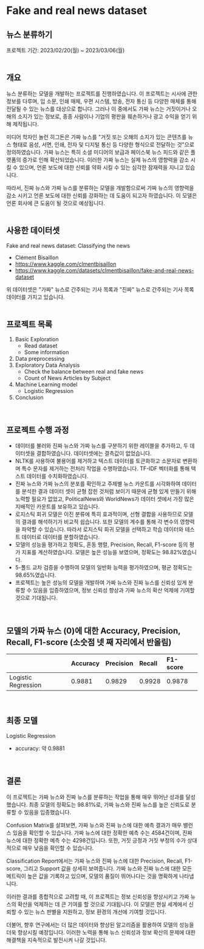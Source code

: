 # Fake and real news dataset
## 뉴스 분류하기
프로젝트 기간: 2023/02/20(월) ~ 2023/03/06(월)  
<br/>
## 개요
뉴스 분류하는 모델을 개발하는 프로젝트를 진행하였습니다. 이 프로젝트는 시사에 관한 정보를 다루며, 입 소문, 인쇄 매체, 우편 시스템, 방송, 전자 통신 등 다양한 매체를 통해 전달될 수 있는 뉴스를 대상으로 합니다. 그러나 이 중에서도 가짜 뉴스는 거짓이거나 오해의 소지가 있는 정보로, 종종 사람이나 기업의 평판을 훼손하거나 광고 수익을 얻기 위해 제작됩니다.

미디어 학자인 놀런 히그돈은 가짜 뉴스를 "거짓 또는 오해의 소지가 있는 콘텐츠를 뉴스 형태로 음성, 서면, 인쇄, 전자 및 디지털 통신 등 다양한 형식으로 전달하는 것"으로 정의하였습니다. 가짜 뉴스는 특히 소셜 미디어의 보급과 페이스북 뉴스 피드와 같은 플랫폼의 증가로 인해 확산되었습니다. 이러한 가짜 뉴스는 실제 뉴스의 영향력을 감소 시킬 수 있으며, 언론 보도에 대한 신뢰를 약화 시킬 수 있는 심각한 잠재력을 지니고 있습니다.

따라서, 진짜 뉴스와 가짜 뉴스를 분류하는 모델을 개발함으로써 가짜 뉴스의 영향력을 감소 시키고 언론 보도에 대한 신뢰를 강화하는 데 도움이 되고자 하였습니다. 이 모델은 언론 회사에 큰 도움이 될 것으로 예상됩니다.  
<br/>
## 사용한 데이터셋
Fake and real news dataset: Classifying the news
- Clément Bisaillon
- https://www.kaggle.com/clmentbisaillon
- https://www.kaggle.com/datasets/clmentbisaillon/fake-and-real-news-dataset  

위 데이터셋은 "가짜" 뉴스로 간주되는 기사 목록과 "진짜" 뉴스로 간주되는 기사 목록 데이터를 가지고 있습니다.  
<br/>
## 프로젝트 목록
1. Basic Exploration
    - Read dataset
    - Some information
2. Data preprocessing
3. Exploratory Data Analysis
    - Check the balance between real and fake news
    - Count of News Articles by Subject
4. Machine Learning model
    - Logistic Regression
5. Conclusion  
<br/>

## 프로젝트 수행 과정
- 데이터를 불러와 진짜 뉴스와 가짜 뉴스를 구분하기 위한 레이블을 추가하고, 두 데이터셋을 결합하였습니다. 데이터셋에는 결측값이 없었습니다.
- NLTK를 사용하여 불용어를 제거하고 텍스트 데이터를 토큰화하고 소문자로 변환하며 특수 문자를 제거하는 전처리 작업을 수행하였습니다. TF-IDF 벡터화를 통해 텍스트 데이터를 수치화하였습니다.
- 진짜 뉴스와 가짜 뉴스의 분포를 확인하고 주제별 뉴스 카운트를 시각화하여 데이터를 분석한 결과 데이터 셋이 균형 잡힌 것처럼 보이기 때문에 균형 있게 만들기 위해 노력할 필요가 없었고, PoliticalNews와 WorldNews가 데이터 셋에서 가장 많은 지배적인 카운트를 보유하고 있습니다.
- 로지스틱 회귀 모델은 이진 분류에 특히 효과적이며, 선형 결합을 사용하므로 모델의 결과를 해석하기가 비교적 쉽습니다. 또한 모델의 계수를 통해 각 변수의 영향력을 파악할 수 있습니다. 따라서 로지스틱 회귀 모델을 선택하고 학습 데이터와 테스트 데이터로 데이터를 분할하였습니다.
- 모델의 성능을 평가하고 정확도, 혼동 행렬, Precision, Recall, F1-score 등의 평가 지표를 계산하였습니다. 모델은 높은 성능을 보였으며, 정확도는 98.82%였습니다.
- 5-폴드 교차 검증을 수행하여 모델의 일반화 능력을 평가하였으며, 평균 정확도는 98.65%였습니다.
- 프로젝트는 높은 성능의 모델을 개발하여 가짜 뉴스와 진짜 뉴스를 신뢰성 있게 분류할 수 있음을 입증하였으며, 정보 신뢰성 향상과 가짜 뉴스의 확산 억제에 기여할 것으로 기대됩니다.
<br/>

## 모델의 가짜 뉴스 (0)에 대한 Accuracy, Precision, Recall, F1-score (소숫점 넷 째 자리에서 반올림)
|| Accuracy | Precision | Recall | F1-score |
|:------------------|:-------|:-------|:-------|:-------|
|Logistic Regression| 0.9881 | 0.9829 | 0.9928 | 0.9878 |
<br/>

## 최종 모델
Logistic Regression
- accuracy: 약 0.9881
<br/>

## 결론
이 프로젝트는 가짜 뉴스와 진짜 뉴스를 분류하는 작업을 통해 매우 뛰어난 성과를 달성했습니다. 최종 모델의 정확도는 98.81%로, 가짜 뉴스와 진짜 뉴스를 높은 신뢰도로 분류할 수 있음을 입증했습니다.

Confusion Matrix를 살펴보면, 가짜 뉴스와 진짜 뉴스에 대한 예측 결과가 매우 밸런스 있음을 확인할 수 있습니다. 가짜 뉴스에 대한 정확한 예측 수는 4584건이며, 진짜 뉴스에 대한 정확한 예측 수는 4298건입니다. 또한, 거짓 긍정과 거짓 부정의 수가 상대적으로 매우 낮음을 확인할 수 있습니다.

Classification Report에서는 가짜 뉴스와 진짜 뉴스에 대한 Precision, Recall, F1-score, 그리고 Support 값을 상세히 보여줍니다. 가짜 뉴스와 진짜 뉴스에 대한 모든 메트릭이 높은 값을 기록하고 있으며, 모델의 품질이 뛰어나다는 것을 명확하게 나타냅니다.

이러한 결과를 종합적으로 고려할 때, 이 프로젝트는 정보 신뢰성을 향상시키고 가짜 뉴스의 확산을 억제하는 데 큰 기여를 할 것으로 기대됩니다. 이 모델은 현실 세계에서 신뢰할 수 있는 뉴스 판별을 지원하고, 정보 환경의 개선에 기여할 것입니다.

더불어, 향후 연구에서는 더 많은 데이터와 향상된 알고리즘을 활용하여 모델의 성능을 더욱 향상시킬 예정입니다. 이러한 노력을 통해 뉴스 신뢰성과 정보 확산의 문제에 대한 해결책을 지속적으로 발전시켜 나갈 것입니다.
